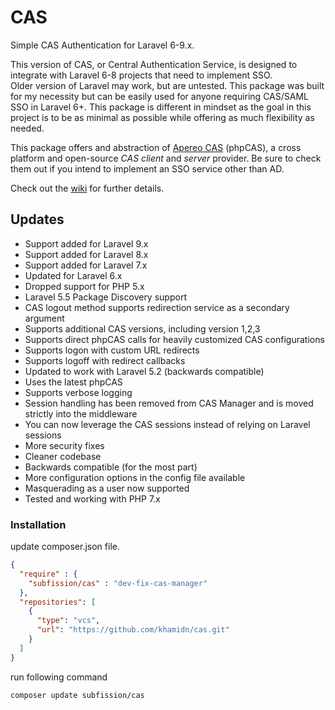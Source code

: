 # CAS
Simple CAS Authentication for Laravel 6-9.x.

This version of CAS, or Central Authentication Service, is designed to integrate with Laravel 6-8 projects that need to implement SSO.  
Older version of Laravel may work, but are untested. This package was built for my necessity but can be easily used for anyone requiring CAS/SAML SSO in Laravel 6+.  This package is different in mindset as the goal in this project is to be as minimal as possible while offering as much flexibility as needed.

This package offers and abstraction of [Apereo CAS](https://www.apereo.org/projects/cas) (phpCAS), a cross platform and open-source *CAS client* and *server* provider.  Be sure to check them out if you intend to implement an SSO service other than AD.

Check out the [wiki](https://github.com/subfission/cas/wiki) for further details.


## Updates
* Support added for Laravel 9.x
* Support added for Laravel 8.x
* Support added for Laravel 7.x
* Updated for Laravel 6.x
* Dropped support for PHP 5.x
* Laravel 5.5 Package Discovery support
* CAS logout method supports redirection service as a secondary argument
* Supports additional CAS versions, including version 1,2,3
* Supports direct phpCAS calls for heavily customized CAS configurations
* Supports logon with custom URL redirects
* Supports logoff with redirect callbacks
* Updated to work with Laravel 5.2 (backwards compatible)
* Uses the latest phpCAS
* Supports verbose logging
* Session handling has been removed from CAS Manager and is moved strictly into the middleware
* You can now leverage the CAS sessions instead of relying on Laravel sessions
* More security fixes
* Cleaner codebase
* Backwards compatible (for the most part)
* More configuration options in the config file available
* Masquerading as a user now supported
* Tested and working with PHP 7.x

### Installation

update composer.json file.

```json
{
  "require" : {
    "subfission/cas" : "dev-fix-cas-manager"
  },
  "repositories": [
    {
      "type": "vcs",
      "url": "https://github.com/khamidn/cas.git"
    }
  ]
}
```
run following command
``` shell
composer update subfission/cas
```
